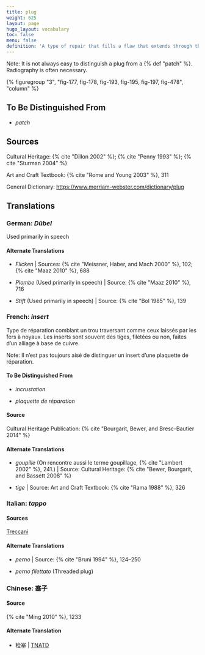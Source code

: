 ```yaml
---
title: plug
weight: 625
layout: page
hugo_layout: vocabulary
toc: false
menu: false
definition: 'A type of repair that fills a flaw that extends through the full thickness of the metal wall, for example those that occur with the removal of core pins and armature rods. Circular plugs are often threaded in order to mechanically lock them in place. See [I.4](#I.4).'
---
```


<div class="backmatter">
Note: It is not always easy to distinguish a plug from a {% def "patch" %}. Radiography is often necessary.
</div>

{% figuregroup "3", "fig-177, fig-178, fig-193, fig-195, fig-197, fig-478", "column" %}

## To Be Distinguished From

- *patch*

## Sources

Cultural Heritage: {% cite "Dillon 2002" %}; {% cite "Penny 1993" %}; {% cite "Sturman 2004" %}

Art and Craft Textbook: {% cite "Rome and Young 2003" %}, 311

General Dictionary: <https://www.merriam-webster.com/dictionary/plug>

## Translations

<div class="accordion">

### **German**: *Dübel*

Used primarily in speech

#### Alternate Translations

- *Flicken* | Sources: {% cite "Meissner, Haber, and Mach 2000" %}, 102; {% cite "Maaz 2010" %}, 688

- *Plombe* (Used primarily in speech) | Source: {% cite "Maaz 2010" %}, 716

- *Stift* (Used primarily in speech) | Source: {% cite "Bol 1985" %}, 139

### **French**: *insert*

Type de réparation comblant un trou traversant comme ceux laissés par les fers à noyaux. Les inserts sont souvent des tiges, filetées ou non, faites d’un alliage à base de cuivre.

<div class="backmatter">
Note: Il n’est pas toujours aisé de distinguer un insert d’une plaquette de réparation.
</div>

#### To Be Distinguished From

- *incrustation*

- *plaquette de réparation*

#### Source

Cultural Heritage Publication: {% cite "Bourgarit, Bewer, and Bresc-Bautier 2014" %}

#### Alternate Translations

- *goupille* (On rencontre aussi le terme goupillage, {% cite "Lambert 2002" %}, 241.) | Source: Cultural Heritage: {% cite "Bewer, Bourgarit, and Bassett 2008" %}

- *tige* | Source: Art and Craft Textbook: {% cite "Rama 1988" %}, 326

### **Italian**: *tappo*

#### Sources

[Treccani](https://www.treccani.it/vocabolario/tappo/)

#### Alternate Translations

- *perno* | Source: {% cite "Bruni 1994" %}, 124–250

- *perno filettato* (Threaded plug)

### **Chinese**: 塞子

#### Source

{% cite "Ming 2010" %}, 1233

#### Alternate Translation

- 栓塞 | [TNATD](https://terms.naer.edu.tw/detail/625440/?index=3)

</div>
